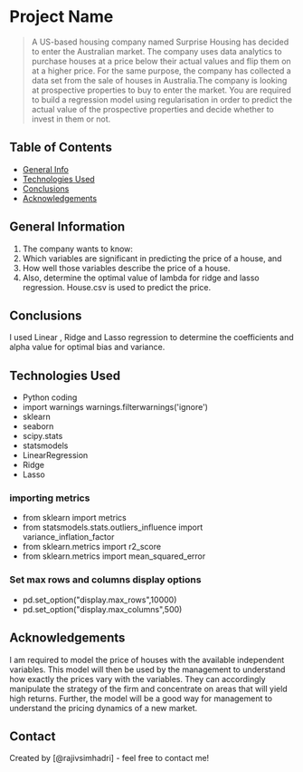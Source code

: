 # Project Name
> A US-based housing company named Surprise Housing has decided to enter the Australian market. The company uses data analytics to purchase houses at a price below their actual values and flip them on at a higher price. For the same purpose, the company has collected a data set from the sale of houses in Australia.The company is looking at prospective properties to buy to enter the market. You are required to build a regression model using regularisation in order to predict the actual value of the prospective properties and decide whether to invest in them or not.

## Table of Contents
* [General Info](#general-information)
* [Technologies Used](#technologies-used)
* [Conclusions](#conclusions)
* [Acknowledgements](#acknowledgements)

<!-- You can include any other section that is pertinent to your problem -->

## General Information
1) The company wants to know:
2) Which variables are significant in predicting the price of a house, and
3) How well those variables describe the price of a house.
4) Also, determine the optimal value of lambda for ridge and lasso regression.
   House.csv is used to predict the price.

<!-- You don't have to answer all the questions - just the ones relevant to your project. -->

## Conclusions
I used Linear , Ridge and Lasso regression to determine the coefficients and alpha value for optimal bias and variance.

<!-- You don't have to answer all the questions - just the ones relevant to your project. -->


## Technologies Used
* Python coding
* import warnings
 warnings.filterwarnings('ignore')
* sklearn
* seaborn
* scipy.stats
* statsmodels
* LinearRegression
* Ridge
* Lasso
### importing metrics 

* from sklearn import metrics
* from statsmodels.stats.outliers_influence import variance_inflation_factor
* from sklearn.metrics import r2_score
* from sklearn.metrics import mean_squared_error

### Set max rows and columns display options
* pd.set_option("display.max_rows",10000)
* pd.set_option("display.max_columns",500)

<!-- As the libraries versions keep on changing, it is recommended to mention the version of library used in this project -->

## Acknowledgements
I am required to model the price of houses with the available independent variables. This model will then be used by the management to understand how exactly the prices vary with the variables. They can accordingly manipulate the strategy of the firm and concentrate on areas that will yield high returns. Further, the model will be a good way for management to understand the pricing dynamics of a new market.


## Contact
Created by [@rajivsimhadri] - feel free to contact me!


<!-- Optional -->
<!-- ## License -->
<!-- This project is open source and available under the [... License](). -->

<!-- You don't have to include all sections - just the one's relevant to your project -->
